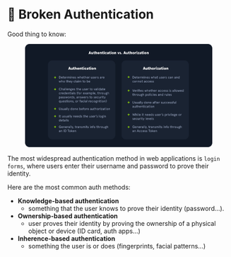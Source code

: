 # 🐫 Broken Authentication

Good thing to know:

<figure><img src="../../../.gitbook/assets/image.png" alt=""><figcaption></figcaption></figure>

The most widespread authentication method in web applications is `login forms`, where users enter their username and password to prove their identity.

Here are the most common auth methods:

* **Knowledge-based authentication**
  * something that the user knows to prove their identity (password...).
* **Ownership-based authentication**
  * user proves their identity by proving the ownership of a physical object or device (ID card, auth apps...)
* **Inherence-based authentication**
  * something the user is or does (fingerprints, facial patterns...)
